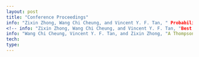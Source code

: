 ```yaml
---
layout: post
title: "Conference Proceedings"
info: "Zixin Zhong, Wang Chi Cheung, and Vincent Y. F. Tan, " Probabilistic Sequential Shrinking: A Best Arm Identification Algorithm for Stochastic Bandits with Corruptions ", International Conference on Machine Learning (ICML), 2021"
<!-- info: "Zixin Zhong, Wang Chi Cheung, and Vincent Y. F. Tan, "Best Arm Identification for Cascading Bandits in the Fixed Confidence Setting", International Conference on Machine Learning (ICML), 2020"
info: "Wang Chi Cheung, Vincent Y. F. Tan, and Zixin Zhong, "A Thompson Sampling Algorithm for Cascading Bandits" (oral presentation), International Conference on Artificial Intelligence and Statistics (AISTATS), Naha, Okinawa, Japan, 2019" -->
tech:
type:
---
```

 
